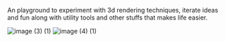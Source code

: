 An playground to experiment with 3d rendering techniques, iterate ideas and fun along with utility tools and other stuffs that makes life easier.

![image (3) (1)](https://github.com/PhantomCloak/cengine-3d/assets/34552014/e78c017a-10a4-4922-991c-660d7f229ad1)
![image (4) (1)](https://github.com/PhantomCloak/cengine-3d/assets/34552014/01f56f3e-01f4-42b6-bbae-51ff72ac3c77)
